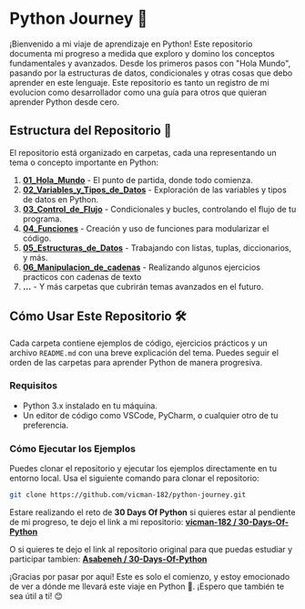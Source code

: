 # Python Journey 🚀

¡Bienvenido a mi viaje de aprendizaje en Python! Este repositorio documenta mi progreso a medida que exploro y domino los conceptos fundamentales y avanzados. Desde los primeros pasos con "Hola Mundo", pasando por la estructuras de datos, condicionales y otras cosas que debo aprender en este lenguaje. Este repositorio es tanto un registro de mi evolucion como desarrollador como una guía para otros que quieran aprender Python desde cero.

## Estructura del Repositorio 📂

El repositorio está organizado en carpetas, cada una representando un tema o concepto importante en Python:

1. [**01_Hola_Mundo**](./01_Hola_Mundo/readme.md) - El punto de partida, donde todo comienza.
2. [**02_Variables_y_Tipos_de_Datos**](./02_Variables_y_Tipos_de_Datos/README.md) - Exploración de las variables y tipos de datos en Python.
3. [**03_Control_de_Flujo**](./03_Control_de_Flujo/README.MD) - Condicionales y bucles, controlando el flujo de tu programa.
4. [**04_Funciones**](./04_Funciones/README.MD) - Creación y uso de funciones para modularizar el código.
5. [**05_Estructuras_de_Datos**](./05_Estructuras_de_Datos/README.MD) - Trabajando con listas, tuplas, diccionarios, y más.
6. [**06_Manipulacion_de_cadenas**](./06_Manipulacion_de_cadenas/README.MD) - Realizando algunos ejercicios practicos con cadenas de texto
7. **...** - Y más carpetas que cubrirán temas avanzados en el futuro.

## Cómo Usar Este Repositorio 🛠️

Cada carpeta contiene ejemplos de código, ejercicios prácticos y un archivo `README.md` con una breve explicación del tema. Puedes seguir el orden de las carpetas para aprender Python de manera progresiva.

### Requisitos

- Python 3.x instalado en tu máquina.
- Un editor de código como VSCode, PyCharm, o cualquier otro de tu preferencia.

### Cómo Ejecutar los Ejemplos

Puedes clonar el repositorio y ejecutar los ejemplos directamente en tu entorno local. Usa el siguiente comando para clonar el repositorio:

```bash
git clone https://github.com/vicman-182/python-journey.git
```
Estare realizando el reto de **30 Days Of Python** si quieres estar al pendiente de mi progreso, te dejo el link a mi repositorio:
**[vicman-182 / 30-Days-Of-Python](https://github.com/vicman-182/30-Days-Of-Python)**

O si quieres  te dejo el link al repositorio original para que puedas estudiar y participar tambien: **[Asabeneh / 30-Days-Of-Python](https://github.com/Asabeneh/30-Days-Of-Python)**

¡Gracias por pasar por aquí! Este es solo el comienzo, y estoy emocionado de ver a dónde me llevará este viaje en Python 🐍. ¡Espero que también te sea útil a ti! 😊